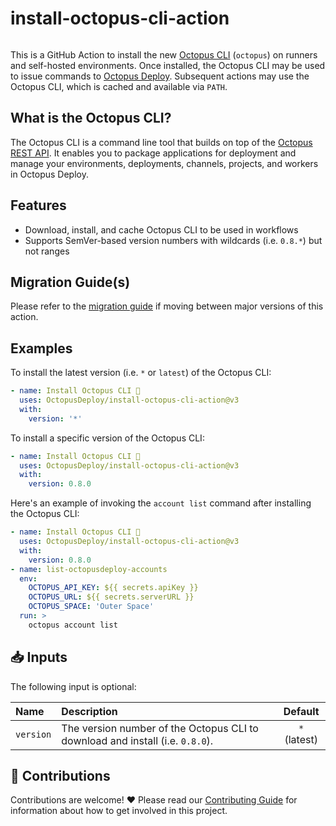 # install-octopus-cli-action

<img alt= "" src="https://github.com/OctopusDeploy/install-octopus-cli-action/raw/main/assets/github-actions-octopus.png" />

This is a GitHub Action to install the new [Octopus CLI](https://octopus.com/blog/building-octopus-cli-vnext#introducing-the-new-octopus-cli-octopus) (`octopus`) on runners and self-hosted environments. Once installed, the Octopus CLI may be used to issue commands to [Octopus Deploy](https://octopus.com/). Subsequent actions may use the Octopus CLI, which is cached and available via `PATH`.

## What is the Octopus CLI?

The Octopus CLI is a command line tool that builds on top of the [Octopus REST API](https://octopus.com/docs/octopus-rest-api). It enables you to package applications for deployment and manage your environments, deployments, channels, projects, and workers in Octopus Deploy.

## Features

- Download, install, and cache Octopus CLI to be used in workflows
- Supports SemVer-based version numbers with wildcards (i.e. `0.8.*`) but not ranges

## Migration Guide(s)

Please refer to the [migration guide](migration-guide.md) if moving between major versions of this action.

## Examples

To install the latest version (i.e. `*` or `latest`) of the Octopus CLI:

```yml
- name: Install Octopus CLI 🐙
  uses: OctopusDeploy/install-octopus-cli-action@v3
  with:
    version: '*'
```

To install a specific version of the Octopus CLI:

```yml
- name: Install Octopus CLI 🐙
  uses: OctopusDeploy/install-octopus-cli-action@v3
  with:
    version: 0.8.0
```

Here's an example of invoking the `account list` command after installing the Octopus CLI:

```yml
- name: Install Octopus CLI 🐙
  uses: OctopusDeploy/install-octopus-cli-action@v3
  with:
    version: 0.8.0
- name: list-octopusdeploy-accounts
  env:
    OCTOPUS_API_KEY: ${{ secrets.apiKey }}
    OCTOPUS_URL: ${{ secrets.serverURL }}
    OCTOPUS_SPACE: 'Outer Space'
  run: >
    octopus account list
```

## 📥 Inputs

The following input is optional:

| Name      | Description                                                                   |   Default    |
| :-------- | :---------------------------------------------------------------------------- | :----------: |
| `version` | The version number of the Octopus CLI to download and install (i.e. `0.8.0`). | `*` (latest) |

## 🤝 Contributions

Contributions are welcome! :heart: Please read our [Contributing Guide](CONTRIBUTING.md) for information about how to get involved in this project.
